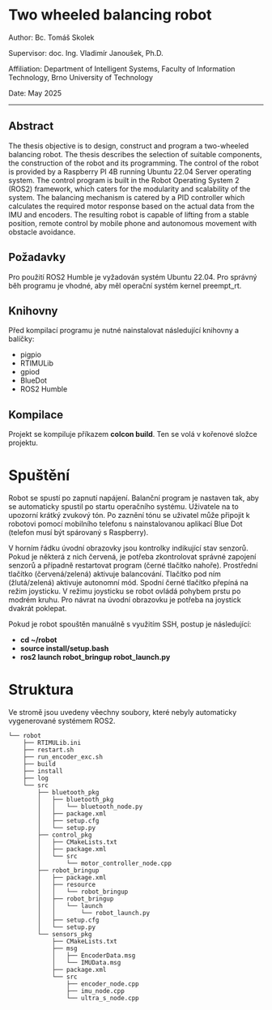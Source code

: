 # Two wheeled balancing robot

Author: Bc. Tomáš Skolek

Supervisor: doc. Ing. Vladimír Janoušek, Ph.D.

Affiliation: Department of Intelligent Systems, Faculty of Information Technology, Brno University of Technology

Date: May 2025

---

## Abstract
The thesis objective is to design, construct and program a two-wheeled balancing robot. The thesis describes the selection of suitable components, the construction of the robot and its programming. The control of the robot is provided by a Raspberry PI 4B running Ubuntu 22.04 Server operating system. The control program is built in the Robot Operating System 2 (ROS2) framework, which caters for the modularity and scalability of the system. The balancing mechanism is catered by a PID controller which calculates the required motor response based on the actual data from the IMU and encoders. The resulting robot is capable of lifting from a stable position, remote control by mobile phone and autonomous movement with obstacle avoidance.

## Požadavky

Pro použití ROS2 Humble je vyžadován systém Ubuntu 22.04. Pro správný běh programu je vhodné, aby měl operační systém kernel preempt_rt.

## Knihovny

Před kompilací programu je nutné nainstalovat následující knihovny a balíčky:

- pigpio
- RTIMULib
- gpiod
- BlueDot
- ROS2 Humble

## Kompilace

Projekt se kompiluje příkazem **colcon build**. Ten se volá v kořenové složce projektu.

# Spuštění

Robot se spustí po zapnutí napájení. Balanční program je nastaven tak, aby se automaticky spustil po startu operačního systému. Uživatele na to upozorní krátký zvukový tón. Po zaznění tónu se uživatel může připojit k robotovi pomocí mobilního telefonu s nainstalovanou aplikací Blue Dot (telefon musí být spárovaný s Raspberry).

V horním řádku úvodní obrazovky jsou kontrolky indikující stav senzorů. Pokud je některá z nich červená, je potřeba zkontrolovat správné zapojení senzorů a případně restartovat program (černé tlačítko nahoře).
Prostřední tlačítko (červená/zelená) aktivuje balancování. Tlačítko pod ním (žlutá/zelená) aktivuje autonomní mód. Spodní černé tlačítko přepíná na režim joysticku.
V režimu joysticku se robot ovládá pohybem prstu po modrém kruhu. Pro návrat na úvodní obrazovku je potřeba na joystick dvakrát poklepat.

Pokud je robot spouštěn manuálně s využitím SSH, postup je následující:

- **cd ~/robot**
- **source install/setup.bash**
- **ros2 launch robot_bringup robot_launch.py**

# Struktura

Ve stromě jsou uvedeny věechny soubory, které nebyly automaticky vygenerované systémem ROS2.

```text
└── robot
    ├── RTIMULib.ini
    ├── restart.sh
    ├── run_encoder_exc.sh
    ├── build
    ├── install
    ├── log
    └── src
        ├── bluetooth_pkg
        │   ├── bluetooth_pkg
        │   │   └── bluetooth_node.py
        │   ├── package.xml
        │   ├── setup.cfg
        │   └── setup.py
        ├── control_pkg
        │   ├── CMakeLists.txt
        │   ├── package.xml
        │   └── src
        │       └── motor_controller_node.cpp
        ├── robot_bringup
        │   ├── package.xml
        │   ├── resource
        │   │   └── robot_bringup
        │   ├── robot_bringup
        │   │   └── launch
        │   │       └── robot_launch.py
        │   ├── setup.cfg
        │   └── setup.py
        └── sensors_pkg
            ├── CMakeLists.txt
            ├── msg
            │   ├── EncoderData.msg
            │   └── IMUData.msg
            ├── package.xml
            └── src
                ├── encoder_node.cpp
                ├── imu_node.cpp
                └── ultra_s_node.cpp
```
